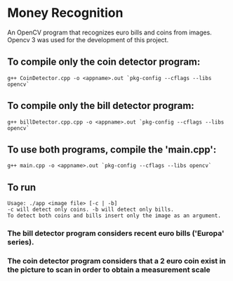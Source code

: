 # Money Recognition
An OpenCV program that recognizes euro bills and coins from images. Opencv 3 was used for the development of this project.

## To compile only the coin detector program:
```
g++ CoinDetector.cpp -o <appname>.out `pkg-config --cflags --libs opencv`
```

## To compile only the bill detector program:
```
g++ billDetector.cpp.cpp -o <appname>.out `pkg-config --cflags --libs opencv`
```

## To use both programs, compile the 'main.cpp':
```
g++ main.cpp -o <appname>.out `pkg-config --cflags --libs opencv`
```

## To run
```
Usage: ./app <image file> [-c | -b]
-c will detect only coins. -b will detect only bills.
To detect both coins and bills insert only the image as an argument.
```

### The bill detector program considers recent euro bills ('Europa' series).
### The coin detector program considers that a 2 euro coin exist in the picture to scan in order to obtain a measurement scale